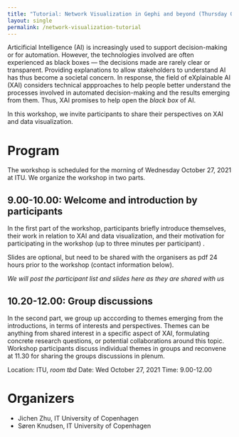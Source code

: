 ```yaml
---
title: "Tutorial: Network Visualization in Gephi and beyond (Thursday October 28)"
layout: single
permalink: /network-visualization-tutorial
---
```


Articificial Intelligence (AI) is increasingly used to support decision-making or for automation. However, the technologies involved are often experienced as black boxes — the decisions made are rarely clear or transparent. Providing explanations to allow stakeholders to understand AI has thus become a societal concern. In response, the field of eXplainable AI (XAI) considers technical appproaches to help people better understand the processes involved in automated decision-making and the results emerging from them. Thus, XAI promises to help open the _black box_ of AI.

In this workshop, we invite participants to share their perspectives on XAI and data visualization.

# Program

The workshop is scheduled for the morning of Wednesday October 27, 2021 at ITU. We organize the workshop in two parts. 

## 9.00-10.00: Welcome and introduction by participants

In the first part of the workshop, participants briefly introduce themselves, their work in relation to XAI and data visualization, and their motivation for participating in the workshop (up to three minutes per participant) . 

Slides are optional, but need to be shared with the organisers as pdf 24 hours prior to the workshop (contact information below). 

_We will post the participant list and slides here as they are shared with us_

## 10.20-12.00: Group discussions

In the second part, we group up acccording to themes emerging from the introductions, in terms of interests and perspectives. Themes can be anything from shared interest in a specific aspect of XAI, formulating concrete research questions, or potential collaborations around this topic. Workshop participants discuss individual themes in groups and reconvene at 11.30 for sharing the groups discussions in plenum.

Location: ITU, _room tbd_
Date: Wed October 27, 2021
Time: 9.00-12.00

# Organizers
* Jichen Zhu, IT University of Copenhagen
* Søren Knudsen, IT University of Copenhagen


